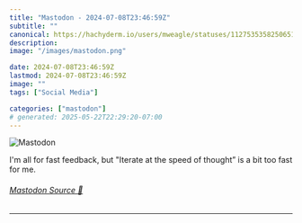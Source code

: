 ```yaml
---
title: "Mastodon - 2024-07-08T23:46:59Z"
subtitle: ""
canonical: https://hachyderm.io/users/mweagle/statuses/112753535825065151
description:
image: "/images/mastodon.png"

date: 2024-07-08T23:46:59Z
lastmod: 2024-07-08T23:46:59Z
image: ""
tags: ["Social Media"]

categories: ["mastodon"]
# generated: 2025-05-22T22:29:20-07:00
---
```

![Mastodon](/images/mastodon.png)

<p>I&#39;m all for fast feedback, but &quot;Iterate at the speed of thought” is a bit too fast for me.</p>


###### [Mastodon Source 🐘](https://hachyderm.io/@mweagle/112753535825065151)

___
